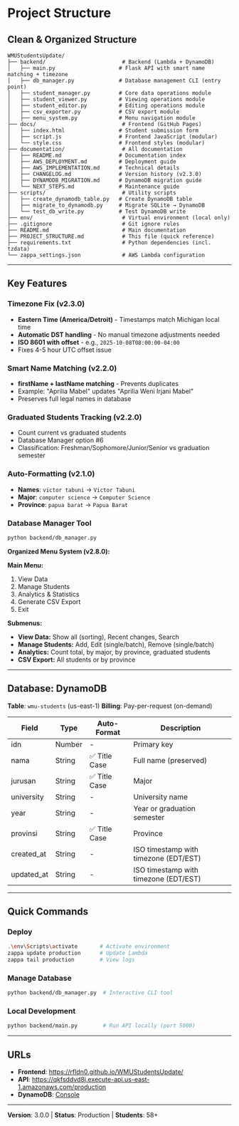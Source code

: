 # Project Structure

## Clean & Organized Structure

```
WMUStudentsUpdate/
├── backend/                        # Backend (Lambda + DynamoDB)
│   ├── main.py                    # Flask API with smart name matching + timezone
│   ├── db_manager.py              # Database management CLI (entry point)
│   ├── student_manager.py         # Core data operations module
│   ├── student_viewer.py          # Viewing operations module
│   ├── student_editor.py          # Editing operations module
│   ├── csv_exporter.py            # CSV export module
│   ├── menu_system.py             # Menu navigation module
├── docs/                           # Frontend (GitHub Pages)
│   ├── index.html                 # Student submission form
│   ├── script.js                  # Frontend JavaScript (modular)
│   └── style.css                  # Frontend styles (modular)
├── documentation/                  # All documentation
│   ├── README.md                  # Documentation index
│   ├── AWS_DEPLOYMENT.md          # Deployment guide
│   ├── AWS_IMPLEMENTATION.md      # Technical details
│   ├── CHANGELOG.md               # Version history (v2.3.0)
│   ├── DYNAMODB_MIGRATION.md      # DynamoDB migration guide
│   └── NEXT_STEPS.md              # Maintenance guide
├── scripts/                        # Utility scripts
│   ├── create_dynamodb_table.py   # Create DynamoDB table
│   ├── migrate_to_dynamodb.py     # Migrate SQLite → DynamoDB
│   └── test_db_write.py           # Test DynamoDB write
├── env/                            # Virtual environment (local only)
├── .gitignore                      # Git ignore rules
├── README.md                       # Main documentation
├── PROJECT_STRUCTURE.md            # This file (quick reference)
├── requirements.txt                # Python dependencies (incl. tzdata)
└── zappa_settings.json             # AWS Lambda configuration
```

---

## Key Features

### Timezone Fix (v2.3.0)
- **Eastern Time (America/Detroit)** - Timestamps match Michigan local time
- **Automatic DST handling** - No manual timezone adjustments needed
- **ISO 8601 with offset** - e.g., `2025-10-08T08:00:00-04:00`
- Fixes 4-5 hour UTC offset issue

### Smart Name Matching (v2.2.0)
- **firstName + lastName matching** - Prevents duplicates
- Example: "Aprilia Mabel" updates "Aprilia Weni Irjani Mabel"
- Preserves full legal names in database

### Graduated Students Tracking (v2.2.0)
- Count current vs graduated students
- Database Manager option #6
- Classification: Freshman/Sophomore/Junior/Senior vs graduation semester

### Auto-Formatting (v2.1.0)
- **Names**: `victor tabuni` → `Victor Tabuni`
- **Major**: `computer science` → `Computer Science`
- **Province**: `papua barat` → `Papua Barat`

### Database Manager Tool
```bash
python backend/db_manager.py
```

**Organized Menu System (v2.8.0):**

**Main Menu:**
1. View Data
2. Manage Students
3. Analytics & Statistics
4. Generate CSV Export
5. Exit

**Submenus:**
- **View Data:** Show all (sorting), Recent changes, Search
- **Manage Students:** Add, Edit (single/batch), Remove (single/batch)
- **Analytics:** Count total, by major, by province, graduated students
- **CSV Export:** All students or by province

---

## Database: DynamoDB

**Table**: `wmu-students` (us-east-1)
**Billing**: Pay-per-request (on-demand)

| Field | Type | Auto-Format | Description |
|-------|------|-------------|-------------|
| idn | Number | - | Primary key |
| nama | String | ✅ Title Case | Full name (preserved) |
| jurusan | String | ✅ Title Case | Major |
| university | String | - | University name |
| year | String | - | Year or graduation semester |
| provinsi | String | ✅ Title Case | Province |
| created_at | String | - | ISO timestamp with timezone (EDT/EST) |
| updated_at | String | - | ISO timestamp with timezone (EDT/EST) |

---

## Quick Commands

### Deploy
```bash
.\env\Scripts\activate       # Activate environment
zappa update production      # Update Lambda
zappa tail production        # View logs
```

### Manage Database
```bash
python backend/db_manager.py  # Interactive CLI tool
```

### Local Development
```bash
python backend/main.py        # Run API locally (port 5000)
```

---

## URLs

- **Frontend**: https://rfldn0.github.io/WMUStudentsUpdate/
- **API**: https://qkfsddvd8j.execute-api.us-east-1.amazonaws.com/production
- **DynamoDB**: [Console](https://console.aws.amazon.com/dynamodbv2/home?region=us-east-1#table?name=wmu-students)

---

**Version**: 3.0.0 | **Status**: Production | **Students**: 58+
